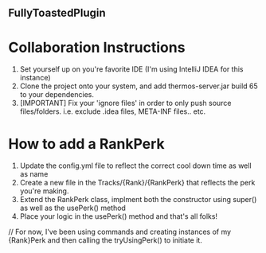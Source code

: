 ## FullyToastedPlugin

# Collaboration Instructions
1. Set yourself up on you're favorite IDE (I'm using IntelliJ IDEA for this instance)
2. Clone the project onto your system, and add thermos-server.jar build 65 to your dependencies.
3. [IMPORTANT] Fix your 'ignore files' in order to only push source files/folders. i.e. exclude .idea files, META-INF files.. etc.

# How to add a RankPerk
1. Update the config.yml file to reflect the correct cool down time as well as name
2. Create a new file in the Tracks/{Rank}/{RankPerk} that reflects the perk you're making.
3. Extend the RankPerk class, implment both the constructor using super() as well as the usePerk() method
4. Place your logic in the usePerk() method and that's all folks!

// For now, I've been using commands and creating instances of my {Rank}Perk and then calling the tryUsingPerk() to initiate it.

